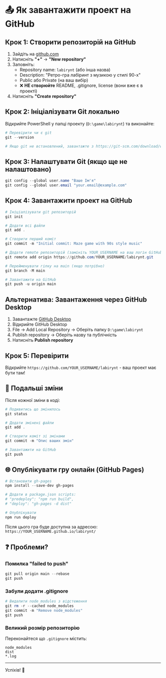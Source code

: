 # 📤 Як завантажити проект на GitHub

## Крок 1: Створити репозиторій на GitHub

1. Зайдіть на [github.com](https://github.com)
2. Натисніть **"+"** → **"New repository"**
3. Заповніть:
   - Repository name: `labirynt` (або інша назва)
   - Description: "Ретро-гра лабіринт з музикою у стилі 90-х"
   - Public або Private (на ваш вибір)
   - ❌ **НЕ створюйте** README, .gitignore, license (вони вже є в проекті)
4. Натисніть **"Create repository"**

## Крок 2: Ініціалізувати Git локально

Відкрийте PowerShell у папці проекту (`D:\game\labirynt`) та виконайте:

```powershell
# Перевірити чи є git
git --version

# Якщо git не встановлений, завантажте з https://git-scm.com/download/win
```

## Крок 3: Налаштувати Git (якщо ще не налаштовано)

```powershell
git config --global user.name "Ваше Ім'я"
git config --global user.email "your.email@example.com"
```

## Крок 4: Завантажити проект на GitHub

```powershell
# Ініціалізувати git репозиторій
git init

# Додати всі файли
git add .

# Створити перший коміт
git commit -m "Initial commit: Maze game with 90s style music"

# Додати remote репозиторій (замініть YOUR_USERNAME на ваш логін GitHub)
git remote add origin https://github.com/YOUR_USERNAME/labirynt.git

# Перейменувати гілку на main (якщо потрібно)
git branch -M main

# Завантажити на GitHub
git push -u origin main
```

## Альтернатива: Завантаження через GitHub Desktop

1. Завантажте [GitHub Desktop](https://desktop.github.com/)
2. Відкрийте GitHub Desktop
3. File → Add Local Repository → Оберіть папку `D:\game\labirynt`
4. Publish repository → Оберіть назву та публічність
5. Натисніть **Publish repository**

## Крок 5: Перевірити

Відкрийте `https://github.com/YOUR_USERNAME/labirynt` - ваш проект має бути там!

## 📝 Подальші зміни

Після кожної зміни в коді:

```powershell
# Подивитись що змінилось
git status

# Додати змінені файли
git add .

# Створити коміт зі змінами
git commit -m "Опис ваших змін"

# Завантажити на GitHub
git push
```

## 🌐 Опублікувати гру онлайн (GitHub Pages)

```powershell
# Встановити gh-pages
npm install --save-dev gh-pages

# Додати в package.json scripts:
# "predeploy": "npm run build",
# "deploy": "gh-pages -d dist"

# Опублікувати
npm run deploy
```

Після цього гра буде доступна за адресою:
`https://YOUR_USERNAME.github.io/labirynt/`

## ❓ Проблеми?

### Помилка "failed to push"
```powershell
git pull origin main --rebase
git push
```

### Забули додати .gitignore
```powershell
# Видалити node_modules з відстеження
git rm -r --cached node_modules
git commit -m "Remove node_modules"
git push
```

### Великий розмір репозиторію
Переконайтеся що `.gitignore` містить:
```
node_modules
dist
*.log
```

---

Успіхів! 🚀
